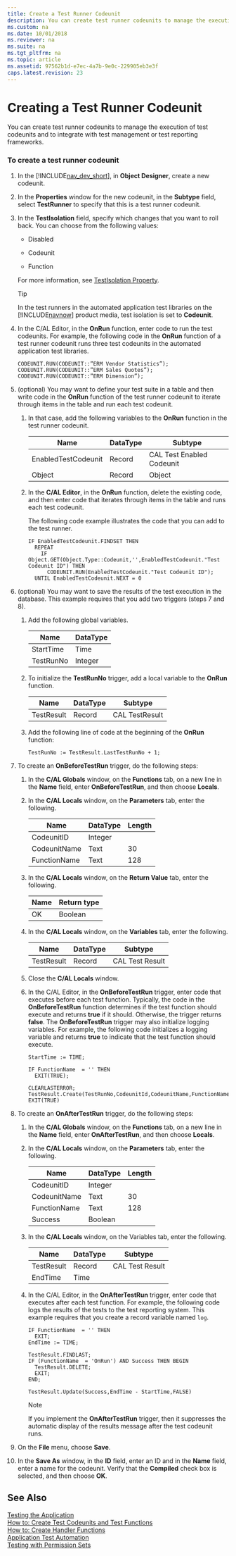 ```yaml
---
title: Create a Test Runner Codeunit
description: You can create test runner codeunits to manage the execution of test codeunits and to integrate with test management or test reporting frameworks.
ms.custom: na
ms.date: 10/01/2018
ms.reviewer: na
ms.suite: na
ms.tgt_pltfrm: na
ms.topic: article
ms.assetid: 97562b1d-e7ec-4a7b-9e0c-229905eb3e3f
caps.latest.revision: 23
---
```

# Creating a Test Runner Codeunit
You can create test runner codeunits to manage the execution of test codeunits and to integrate with test management or test reporting frameworks.  

### To create a test runner codeunit  

1.  In the [!INCLUDE[nav_dev_short](includes/nav_dev_short_md.md)], in **Object Designer**, create a new codeunit.  

2.  In the **Properties** window for the new codeunit, in the **Subtype** field, select **TestRunner** to specify that this is a test runner codeunit.  

3.  In the **TestIsolation** field, specify which changes that you want to roll back. You can choose from the following values:  

    -   Disabled  

    -   Codeunit  

    -   Function  

     For more information, see [TestIsolation Property](TestIsolation-Property.md).  

    > [!TIP]  
    >  In the test runners in the automated application test libraries on the [!INCLUDE[navnow](includes/navnow_md.md)] product media, test isolation is set to **Codeunit**.  

4.  In the C/AL Editor, in the **OnRun** function, enter code to run the test codeunits. For example, the following code in the **OnRun** function of a test runner codeunit runs three test codeunits in the automated application test libraries.  

    ```  
    CODEUNIT.RUN(CODEUNIT::”ERM Vendor Statistics”);   
    CODEUNIT.RUN(CODEUNIT::”ERM Sales Quotes”);   
    CODEUNIT.RUN(CODEUNIT::”ERM Dimension”);   
    ```  

5.  \(optional\) You may want to define your test suite in a table and then write code in the **OnRun** function of the test runner codeunit to iterate through items in the table and run each test codeunit.  

    1.  In that case, add the following variables to the **OnRun** function in the test runner codeunit.  

        |Name|DataType|Subtype|  
        |----------|--------------|-------------|  
        |EnabledTestCodeunit|Record|CAL Test Enabled Codeunit|  
        |Object|Record|Object|  

    2.  In the **C/AL Editor**, in the **OnRun** function, delete the existing code, and then enter code that iterates through items in the table and runs each test codeunit.  

         The following code example illustrates the code that you can add to the test runner.  

        ```  
        IF EnabledTestCodeunit.FINDSET THEN  
          REPEAT  
            IF Object.GET(Object.Type::Codeunit,'',EnabledTestCodeunit."Test Codeunit ID") THEN  
              CODEUNIT.RUN(EnabledTestCodeunit."Test Codeunit ID");  
          UNTIL EnabledTestCodeunit.NEXT = 0  

        ```  

6.  \(optional\) You may want to save the results of the test execution in the database. This example requires that you add two triggers \(steps 7 and 8\).  

    1.  Add the following global variables.  

        |Name|DataType|  
        |----------|--------------|  
        |StartTime|Time|  
        |TestRunNo|Integer|  

    2.  To initialize the **TestRunNo** trigger, add a local variable to the **OnRun** function.  

        |Name|DataType|Subtype|  
        |----------|--------------|-------------|  
        |TestResult|Record|CAL TestResult|  

    3.  Add the following line of code at the beginning of the **OnRun** function:  

        ```  
        TestRunNo := TestResult.LastTestRunNo + 1;  
        ```  

7.  To create an **OnBeforeTestRun** trigger, do the following steps:  

    1.  In the **C/AL Globals** window, on the **Functions** tab, on a new line in the **Name** field, enter **OnBeforeTestRun**, and then choose **Locals**.  

    2.  In the **C/AL Locals** window, on the **Parameters** tab, enter the following.  

        |Name|DataType|Length|  
        |----------|--------------|------------|  
        |CodeunitID|Integer||  
        |CodeunitName|Text|30|  
        |FunctionName|Text|128|  

    3.  In the **C/AL Locals** window, on the **Return Value** tab, enter the following.  

        |Name|Return type|  
        |----------|-----------------|  
        |OK|Boolean|  

    4.  In the **C/AL Locals** window, on the **Variables** tab, enter the following.  

        |Name|DataType|Subtype|  
        |----------|--------------|-------------|  
        |TestResult|Record|CAL Test Result|  

    5.  Close the **C/AL Locals** window.  

    6.  In the C/AL Editor, in the **OnBeforeTestRun** trigger, enter code that executes before each test function. Typically, the code in the **OnBeforeTestRun** function determines if the test function should execute and returns **true** if it should. Otherwise, the trigger returns **false**. The **OnBeforeTestRun** trigger may also initialize logging variables. For example, the following code initializes a logging variable and returns **true** to indicate that the test function should execute.  

        ```  
        StartTime := TIME;  

        IF FunctionName  = '' THEN  
          EXIT(TRUE);  

        CLEARLASTERROR;  
        TestResult.Create(TestRunNo,CodeunitId,CodeunitName,FunctionName);  
        EXIT(TRUE)  
        ```  

8.  To create an **OnAfterTestRun** trigger, do the following steps:  

    1.  In the **C/AL Globals** window, on the **Functions** tab, on a new line in the **Name** field, enter **OnAfterTestRun**, and then choose **Locals**.  

    2.  In the **C/AL Locals** window, on the **Parameters** tab, enter the following.  

        |Name|DataType|Length|  
        |----------|--------------|------------|  
        |CodeunitID|Integer||  
        |CodeunitName|Text|30|  
        |FunctionName|Text|128|  
        |Success|Boolean||  

    3.  In the **C/AL Locals** window, on the Variables tab, enter the following.  

        |Name|DataType|Subtype|  
        |----------|--------------|-------------|  
        |TestResult|Record|CAL Test Result|  
        |EndTime|Time||  

    4.  In the C/AL Editor, in the **OnAfterTestRun** trigger, enter code that executes after each test function. For example, the following code logs the results of the tests to the test reporting system. This example requires that you create a record variable named `log`.  

        ```  
        IF FunctionName  = '' THEN  
          EXIT;  
        EndTime := TIME;  

        TestResult.FINDLAST;  
        IF (FunctionName  = 'OnRun') AND Success THEN BEGIN  
          TestResult.DELETE;  
          EXIT;  
        END;  

        TestResult.Update(Success,EndTime - StartTime,FALSE)  
        ```  

        > [!NOTE]  
        >  If you implement the **OnAfterTestRun** trigger, then it suppresses the automatic display of the results message after the test codeunit runs.  

9. On the **File** menu, choose **Save**.  

10. In the **Save As** window, in the **ID** field, enter an ID and in the **Name** field, enter a name for the codeunit. Verify that the **Compiled** check box is selected, and then choose **OK**.  

## See Also  
 [Testing the Application](Testing-the-Application.md)   
 [How to: Create Test Codeunits and Test Functions](How-to--Create-Test-Codeunits-and-Test-Functions.md)   
 [How to: Create Handler Functions](How-to--Create-Handler-Functions.md)   
 [Application Test Automation](Application-Test-Automation.md)  
[Testing with Permission Sets](testing-permissionsets.md)  
